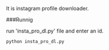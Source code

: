 It is instagram profile downloader.


###Runnig

run 'insta_pro_dl.py' file and enter an id.

``python insta_pro_dl.py``